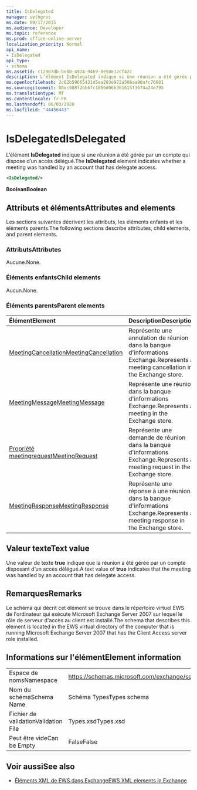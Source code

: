 ```yaml
---
title: IsDelegated
manager: sethgros
ms.date: 09/17/2015
ms.audience: Developer
ms.topic: reference
ms.prod: office-online-server
localization_priority: Normal
api_name:
- IsDelegated
api_type:
- schema
ms.assetid: c12907db-be80-4924-9469-8e58612cf42c
description: L’élément IsDelegated indique si une réunion a été gérée par un compte qui dispose d’un accès délégué.
ms.openlocfilehash: 2c62b59665431d5ea203e972a506aa90afc76601
ms.sourcegitcommit: 88ec988f2bb67c1866d06b361615f3674a24e795
ms.translationtype: MT
ms.contentlocale: fr-FR
ms.lasthandoff: 06/03/2020
ms.locfileid: "44456443"
---
```

# <a name="isdelegated"></a><span data-ttu-id="70e9c-103">IsDelegated</span><span class="sxs-lookup"><span data-stu-id="70e9c-103">IsDelegated</span></span>

<span data-ttu-id="70e9c-104">L’élément **IsDelegated** indique si une réunion a été gérée par un compte qui dispose d’un accès délégué.</span><span class="sxs-lookup"><span data-stu-id="70e9c-104">The **IsDelegated** element indicates whether a meeting was handled by an account that has delegate access.</span></span> 
  
```xml
<IsDelegated/>
```

 <span data-ttu-id="70e9c-105">**Boolean**</span><span class="sxs-lookup"><span data-stu-id="70e9c-105">**Boolean**</span></span>
## <a name="attributes-and-elements"></a><span data-ttu-id="70e9c-106">Attributs et éléments</span><span class="sxs-lookup"><span data-stu-id="70e9c-106">Attributes and elements</span></span>

<span data-ttu-id="70e9c-107">Les sections suivantes décrivent les attributs, les éléments enfants et les éléments parents.</span><span class="sxs-lookup"><span data-stu-id="70e9c-107">The following sections describe attributes, child elements, and parent elements.</span></span>
  
### <a name="attributes"></a><span data-ttu-id="70e9c-108">Attributs</span><span class="sxs-lookup"><span data-stu-id="70e9c-108">Attributes</span></span>

<span data-ttu-id="70e9c-109">Aucune.</span><span class="sxs-lookup"><span data-stu-id="70e9c-109">None.</span></span>
  
### <a name="child-elements"></a><span data-ttu-id="70e9c-110">Éléments enfants</span><span class="sxs-lookup"><span data-stu-id="70e9c-110">Child elements</span></span>

<span data-ttu-id="70e9c-111">Aucun.</span><span class="sxs-lookup"><span data-stu-id="70e9c-111">None.</span></span>
  
### <a name="parent-elements"></a><span data-ttu-id="70e9c-112">Éléments parents</span><span class="sxs-lookup"><span data-stu-id="70e9c-112">Parent elements</span></span>

|<span data-ttu-id="70e9c-113">**Élément**</span><span class="sxs-lookup"><span data-stu-id="70e9c-113">**Element**</span></span>|<span data-ttu-id="70e9c-114">**Description**</span><span class="sxs-lookup"><span data-stu-id="70e9c-114">**Description**</span></span>|
|:-----|:-----|
|[<span data-ttu-id="70e9c-115">MeetingCancellation</span><span class="sxs-lookup"><span data-stu-id="70e9c-115">MeetingCancellation</span></span>](meetingcancellation.md) <br/> |<span data-ttu-id="70e9c-116">Représente une annulation de réunion dans la banque d'informations Exchange.</span><span class="sxs-lookup"><span data-stu-id="70e9c-116">Represents a meeting cancellation in the Exchange store.</span></span>  <br/> |
|[<span data-ttu-id="70e9c-117">MeetingMessage</span><span class="sxs-lookup"><span data-stu-id="70e9c-117">MeetingMessage</span></span>](meetingmessage.md) <br/> |<span data-ttu-id="70e9c-118">Représente une réunion dans la banque d'informations Exchange.</span><span class="sxs-lookup"><span data-stu-id="70e9c-118">Represents a meeting in the Exchange store.</span></span>  <br/> |
|[<span data-ttu-id="70e9c-119">Propriété meetingrequest</span><span class="sxs-lookup"><span data-stu-id="70e9c-119">MeetingRequest</span></span>](meetingrequest.md) <br/> |<span data-ttu-id="70e9c-120">Représente une demande de réunion dans la banque d'informations Exchange.</span><span class="sxs-lookup"><span data-stu-id="70e9c-120">Represents a meeting request in the Exchange store.</span></span>  <br/> |
|[<span data-ttu-id="70e9c-121">MeetingResponse</span><span class="sxs-lookup"><span data-stu-id="70e9c-121">MeetingResponse</span></span>](meetingresponse.md) <br/> |<span data-ttu-id="70e9c-122">Représente une réponse à une réunion dans la banque d'informations Exchange.</span><span class="sxs-lookup"><span data-stu-id="70e9c-122">Represents a meeting response in the Exchange store.</span></span>  <br/> |
   
## <a name="text-value"></a><span data-ttu-id="70e9c-123">Valeur texte</span><span class="sxs-lookup"><span data-stu-id="70e9c-123">Text value</span></span>

<span data-ttu-id="70e9c-124">Une valeur de texte **true** indique que la réunion a été gérée par un compte disposant d’un accès délégué.</span><span class="sxs-lookup"><span data-stu-id="70e9c-124">A text value of **true** indicates that the meeting was handled by an account that has delegate access.</span></span> 
  
## <a name="remarks"></a><span data-ttu-id="70e9c-125">Remarques</span><span class="sxs-lookup"><span data-stu-id="70e9c-125">Remarks</span></span>

<span data-ttu-id="70e9c-126">Le schéma qui décrit cet élément se trouve dans le répertoire virtuel EWS de l'ordinateur qui exécute Microsoft Exchange Server 2007 sur lequel le rôle de serveur d'accès au client est installé.</span><span class="sxs-lookup"><span data-stu-id="70e9c-126">The schema that describes this element is located in the EWS virtual directory of the computer that is running Microsoft Exchange Server 2007 that has the Client Access server role installed.</span></span>
  
## <a name="element-information"></a><span data-ttu-id="70e9c-127">Informations sur l'élément</span><span class="sxs-lookup"><span data-stu-id="70e9c-127">Element information</span></span>

|||
|:-----|:-----|
|<span data-ttu-id="70e9c-128">Espace de noms</span><span class="sxs-lookup"><span data-stu-id="70e9c-128">Namespace</span></span>  <br/> |https://schemas.microsoft.com/exchange/services/2006/types  <br/> |
|<span data-ttu-id="70e9c-129">Nom du schéma</span><span class="sxs-lookup"><span data-stu-id="70e9c-129">Schema Name</span></span>  <br/> |<span data-ttu-id="70e9c-130">Schéma Types</span><span class="sxs-lookup"><span data-stu-id="70e9c-130">Types schema</span></span>  <br/> |
|<span data-ttu-id="70e9c-131">Fichier de validation</span><span class="sxs-lookup"><span data-stu-id="70e9c-131">Validation File</span></span>  <br/> |<span data-ttu-id="70e9c-132">Types.xsd</span><span class="sxs-lookup"><span data-stu-id="70e9c-132">Types.xsd</span></span>  <br/> |
|<span data-ttu-id="70e9c-133">Peut être vide</span><span class="sxs-lookup"><span data-stu-id="70e9c-133">Can be Empty</span></span>  <br/> |<span data-ttu-id="70e9c-134">False</span><span class="sxs-lookup"><span data-stu-id="70e9c-134">False</span></span>  <br/> |
   
## <a name="see-also"></a><span data-ttu-id="70e9c-135">Voir aussi</span><span class="sxs-lookup"><span data-stu-id="70e9c-135">See also</span></span>



- [<span data-ttu-id="70e9c-136">Éléments XML de EWS dans Exchange</span><span class="sxs-lookup"><span data-stu-id="70e9c-136">EWS XML elements in Exchange</span></span>](ews-xml-elements-in-exchange.md)

